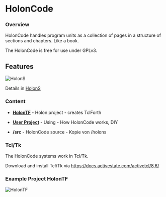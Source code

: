 # HolonCode

### Overview

HolonCode handles program units as a collection of pages in a structure of sections and chapters. Like a book. 

The HolonCode is free for use under GPLv3.

## Features

![HolonS](https://www.holonforth.com/images/holontest.png)

Details in  [HolonS](https://holonforth.com.holons.html)



### Content

- **[HolonTF](https://github.com/wejgaard/HolonCode/tree/master/HolonTF)** - Holon project - creates TclForth

- **[User Project](https://github.com/wejgaard/HolonCode/tree/master/Project)** - Using - How HolonCode works, DIY 

- **/src** - HolonCode source -  Kopie von /holons



### Tcl/Tk

The HolonCode systems work  in Tcl/Tk.

Download and install Tcl/Tk via https://docs.activestate.com/activetcl/8.6/



### Example Project HolonTF

![HolonTF](https://www.holonforth.com/images/holontf2.png)









